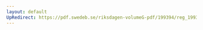 ```yaml
---
layout: default
UpRedirect: https://pdf.swedeb.se/riksdagen-volumeG-pdf/199394/reg_199394/reg_199394_0205.pdf
---
```

